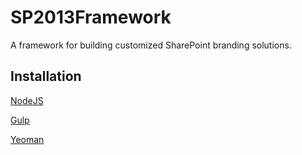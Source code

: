 # SP2013Framework
A framework for building customized SharePoint branding solutions.

## Installation

[NodeJS](https://nodejs.org/en/download/)

[Gulp](https://github.com/gulpjs/gulp/blob/master/docs/getting-started.md)

[Yeoman](http://yeoman.io/)